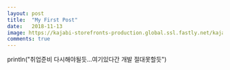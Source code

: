 ```yaml
---
layout: post
title:  "My First Post"
date:   2018-11-13
image: https://kajabi-storefronts-production.global.ssl.fastly.net/kajabi-storefronts-production/blogs/545/images/s4KYd1XTZijRkleaJzpm_Think_of_Your_Strategy_as_a_Journey.jpg
comments: true
---
```


println("취업준비 다시해야될듯...여기있다간 개발 절대못할듯")
